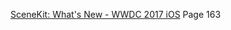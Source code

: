 [SceneKit: What's New - WWDC 2017 iOS](https://developer.apple.com/videos/play/wwdc2017/604/)  Page 163  
